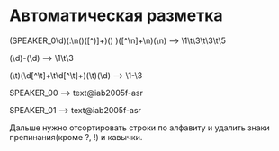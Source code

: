 # Автоматическая разметка #
(SPEAKER_0\d)(:\n\()([^)]+)(\)  )([^\n]+\n)(\n)
\-\-\>
\1\t\3\t\3\t\5

(\d)-(\d) \-\-\> \1\t\3

(\t)(\d[^\t]+\t\d[^\t]+)(\t)(\d) \-\-\> \1\-\3

SPEAKER_00 \-\-\>  text@iab2005f-asr

SPEAKER_01 \-\-\>  text@iab2005f-asr

Дальше нужно отсортировать строки по алфавиту и удалить знаки препинания(кроме ?, !) и кавычки.
